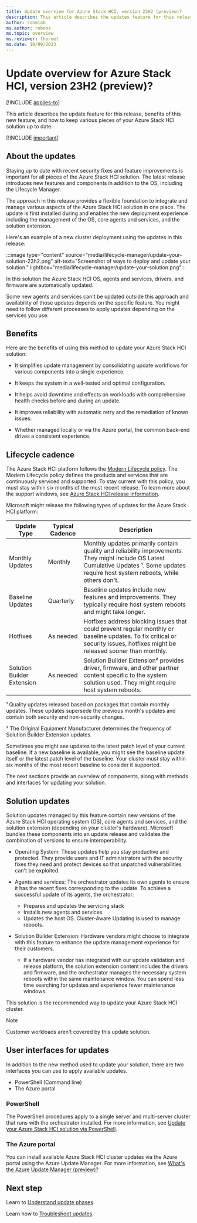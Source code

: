 ```yaml
---
title: Update overview for Azure Stack HCI, version 23H2 (preview)?
description: This article describes the updates feature for this release, benefits, and how to keep various pieces of your Azure Stack HCI solution up to date.
author: ronmiab
ms.author: robess
ms.topic: overview
ms.reviewer: thoroet
ms.date: 10/09/2023
---
```


# Update overview for Azure Stack HCI, version 23H2 (preview)?

[!INCLUDE [applies-to](../../includes/hci-applies-to-23h2.md)]

This article describes the update feature for this release, benefits of this new feature, and how to keep various pieces of your Azure Stack HCI solution up to date.

[!INCLUDE [important](../../includes/hci-preview.md)]

## About the updates

Staying up to date with recent security fixes and feature improvements is important for all pieces of the Azure Stack HCI solution. The latest release introduces new features and components in addition to the OS, including the Lifecycle Manager.

The approach in this release provides a flexible foundation to integrate and manage various aspects of the Azure Stack HCI solution in one place. The update is first installed during and enables the new deployment experience including the management of the OS, core agents and services, and the solution extension.

Here's an example of a new cluster deployment using the updates in this release:

:::image type="content" source="media/lifecycle-manager/update-your-solution-23h2.png" alt-text="Screenshot of ways to deploy and update your solution." lightbox="media/lifecycle-manager/update-your-solution.png":::

In this solution the Azure Stack HCI OS, agents and services, drivers, and firmware are automatically updated.

Some new agents and services can't be updated outside this approach and availability of those updates depends on the specific feature. You might need to follow different processes to apply updates depending on the services you use.

## Benefits

Here are the benefits of using this method to update your Azure Stack HCI solution:

- It simplifies update management by consolidating update workflows for various components into a single experience.

- It keeps the system in a well-tested and optimal configuration.

- It helps avoid downtime and effects on workloads with comprehensive health checks before and during an update.

- It improves reliability with automatic retry and the remediation of known issues.

- Whether managed locally or via the Azure portal, the common back-end drives a consistent experience.

## Lifecycle cadence

The Azure Stack HCI platform follows the [Modern Lifecycle policy](/lifecycle/policies/modern). The Modern Lifecycle policy defines the products and services that are continuously serviced and supported. To stay current with this policy, you must stay within six months of the most recent release. To learn more about the support windows, see [Azure Stack HCI release information](/azure-stack/hci/release-information).

Microsoft might release the following types of updates for the Azure Stack HCI platform:

|Update Type |Typical Cadence  |Description |
|------------|-----------------|------------|
|Monthly Updates | Monthly |Monthly updates primarily contain quality and reliability improvements. They might include OS Latest Cumulative Updates ¹. Some updates require host system reboots, while others don't. |
|Baseline Updates |Quarterly |Baseline updates include new features and improvements. They typically require host system reboots and might take longer. |
|Hotfixes | As needed | Hotfixes address blocking issues that could prevent regular monthly or baseline updates. To fix critical or security issues, hotfixes might be released sooner than monthly.  |
|Solution Builder Extension | As needed | Solution Builder Extension² provides driver, firmware, and other partner content specific to the system solution used. They might require host system reboots. |

¹ Quality updates released based on packages that contain monthly updates. These updates supersede the previous month's updates and contain both security and non-security changes.

² The Original Equipment Manufacturer determines the frequency of Solution Builder Extension updates.

Sometimes you might see updates to the latest patch level of your current baseline. If a new baseline is available, you might see the baseline update itself or the latest patch level of the baseline. Your cluster must stay within six months of the most recent baseline to consider it supported.

The next sections provide an overview of components, along with methods and interfaces for updating your solution.

## Solution updates

Solution updates managed by this feature contain new versions of the Azure Stack HCI operating system (OS), core agents and services, and the solution extension (depending on your cluster's hardware). Microsoft bundles these components into an update release and validates the combination of versions to ensure interoperability.

- Operating System: These updates help you stay productive and protected. They provide users and IT administrators with the security fixes they need and protect devices so that unpatched vulnerabilities can't be exploited.

- Agents and services: The orchestrator updates its own agents to ensure it has the recent fixes corresponding to the update. To achieve a successful update of its agents, the orchestrator:

  - Prepares and updates the servicing stack
  - Installs new agents and services
  - Updates the host OS. Cluster-Aware Updating is used to manage reboots.

- Solution Builder Extension: Hardware vendors might choose to integrate with this feature to enhance the update management experience for their customers.

  - If a hardware vendor has integrated with our update validation and release platform, the solution extension content includes the drivers and firmware, and the orchestrator manages the necessary system reboots within the same maintenance window. You can spend less time searching for updates and experience fewer maintenance windows.

This solution is the recommended way to update your Azure Stack HCI cluster.

> [!NOTE]
> Customer workloads aren't covered by this update solution.

## User interfaces for updates

In addition to the new method used to update your solution, there are two interfaces you can use to apply available updates.

- PowerShell (Command line)
- The Azure portal

### PowerShell

The PowerShell procedures apply to a single server and multi-server cluster that runs with the orchestrator installed. For more information, see [Update your Azure Stack HCI solution via PowerShell](update-via-powershell-23h2.md).

### The Azure portal

You can install available Azure Stack HCI cluster updates via the Azure portal using the Azure Update Manager. For more information, see [What's the Azure Update Manager (preview)?](./azure-update-manager-23h2.md)

## Next step

Learn to [Understand update phases](./update-phases-23h2.md).

Learn how to [Troubleshoot updates](./update-troubleshooting-23h2.md).
